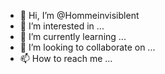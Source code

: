 - 👋 Hi, I’m @Hommeinvisiblent
- 👀 I’m interested in ...
- 🌱 I’m currently learning ...
- 💞️ I’m looking to collaborate on ...
- 📫 How to reach me ...

<!---
Hommeinvisiblent/Hommeinvisiblent is a ✨ special ✨ repository because its `README.md` (this file) appears on your GitHub profile.
You can click the Preview link to take a look at your changes.
--->
